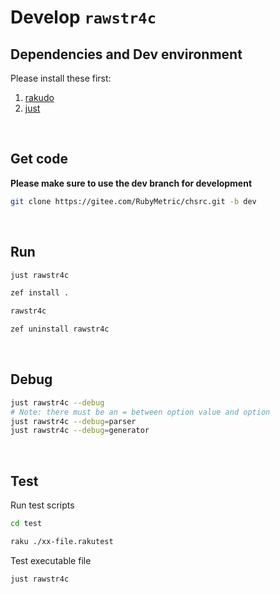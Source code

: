 <!-- -----------------------------------------------------------
 ! SPDX-License-Identifier: GFDL-1.3-or-later
 ! -------------------------------------------------------------
 ! Doc Type      : Markdown
 ! Doc Name      : 01-Develop.md
 ! Doc Authors   : Aoran Zeng <ccmywish@qq.com>
 ! Contributors  :  Nul None  <nul@none.org>
 !               |
 ! Created On    : <2025-07-21>
 ! Last Modified : <2025-07-21>
 ! ---------------------------------------------------------- -->

# Develop `rawstr4c`

## Dependencies and Dev environment

Please install these first:

  1. [rakudo]
  2. [just]

<br>



## Get code

**Please make sure to use the dev branch for development**

```bash
git clone https://gitee.com/RubyMetric/chsrc.git -b dev
```

<br>



## Run

```bash
just rawstr4c
```

```bash
zef install .

rawstr4c

zef uninstall rawstr4c
```

<br>



## Debug

```bash
just rawstr4c --debug
# Note: there must be an = between option value and option
just rawstr4c --debug=parser
just rawstr4c --debug=generator
```

<br>



## Test

Run test scripts

```bash
cd test

raku ./xx-file.rakutest
```

Test executable file

```bash
just rawstr4c
```

<br>



[rakudo]: https://rakudo.org/
[just]: https://github.com/casey/just

